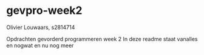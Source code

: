 # gevpro-week2
Olivier Louwaars, s2814714

Opdrachten gevorderd programmeren week 2
In deze readme staat vanalles en nogwat
en nu nog meer

